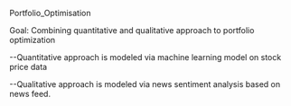Portfolio_Optimisation 

Goal: Combining quantitative and qualitative approach to portfolio optimization

--Quantitative approach is modeled via machine learning model on stock price
data

--Qualitative approach is modeled via news sentiment analysis based on news
feed.
